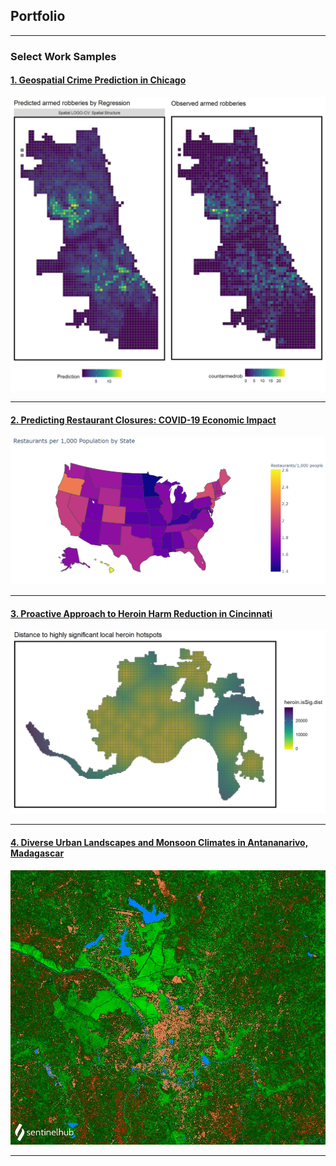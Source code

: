 ## Portfolio

---

### Select Work Samples

#### [1. Geospatial Crime Prediction in Chicago](/content/BradfordWorkSamplewCode.html)
<img src="images/ChicagoPredictionCover.png?raw=true"/> 

---
#### [2. Predicting Restaurant Closures: COVID-19 Economic Impact](https://colab.research.google.com/drive/1oBxhm6lnicPvAIoyvcZv6SXJvV3aqA60?usp=sharing)
<img src="images/RestaurantPrediciton_545.png?raw=true"/>


---
#### [3. Proactive Approach to Heroin Harm Reduction in Cincinnati](/content/HeroinODPrediction.html)
<img src="images/HeroinSigDist.png?raw=true"/>


---

#### [4. Diverse Urban Landscapes and Monsoon Climates in Antananarivo, Madagascar](/content/TanaEnvironmentArticle.pdf)
<img src="images/Tana2021-01-09.jpg?raw=true"/>




---
<!-- <p style="font-size:11px">Page template forked from <a href="https://github.com/evanca/quick-portfolio">evanca</a></p> -->
<!-- Remove above link if you don't want to attibute -->

